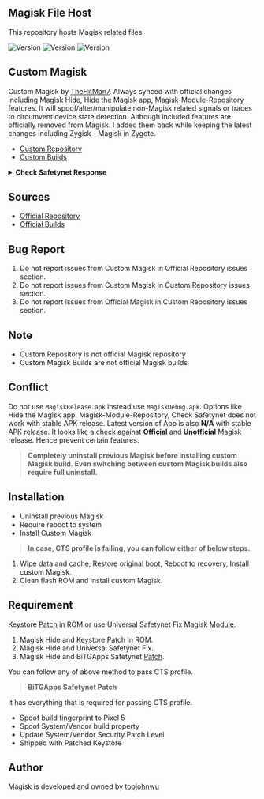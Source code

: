 ## Magisk File Host

This repository hosts Magisk related files

<img src="https://img.shields.io/badge/MagiskVersion-d331c53b-green.svg?longCache=true&style=flat-square" alt="Version" /> <img src="https://img.shields.io/badge/MagiskVersionCode-23001-orange.svg?longCache=true&style=flat-square" alt="Version" /> <img src="https://img.shields.io/badge/StubVersionCode-21-yellow.svg?longCache=true&style=flat-square" alt="Version" />

## Custom Magisk

Custom Magisk by [TheHitMan7](https://github.com/TheHitMan7). Always synced with official changes including Magisk Hide, Hide the Magisk app, Magisk-Module-Repository features.
It will spoof/alter/manipulate non-Magisk related signals or traces to circumvent device state detection. Although included features are officially removed from Magisk.
I added them back while keeping the latest changes including Zygisk - Magisk in Zygote.

* [Custom Repository](https://github.com/TheHitMan7/Magisk.git)
* [Custom Builds](https://github.com/TheHitMan7/Magisk-Files/tree/master/files)

<details>
<summary><b>Check Safetynet Response</b></summary>
<p align="center">
  <img src="https://raw.githubusercontent.com/TheHitMan7/Magisk-Files/master/images/Magisk.jpg" width="500"/>
</p>
</details>

## Sources

* [Official Repository](https://github.com/topjohnwu/Magisk.git)
* [Official Builds](https://github.com/topjohnwu/magisk-files.git)

## Bug Report

1. Do not report issues from Custom Magisk in Official Repository issues section.
2. Do not report issues from Custom Magisk in Custom Repository issues section.
3. Do not report issues from Official Magisk in Custom Repository issues section.

## Note

* Custom Repository is not official Magisk repository
* Custom Magisk Builds are not official Magisk builds

## Conflict

Do not use `MagiskRelease.apk` instead use `MagiskDebug.apk`. Options like Hide the Magisk app, Magisk-Module-Repository, Check Safetynet does not work with stable APK release.
Latest version of App is also **N/A** with stable APK release. It looks like a check against **Official** and **Unofficial** Magisk release. Hence prevent certain features.

> **Completely uninstall previous Magisk before installing custom Magisk build. Even switching between custom Magisk builds also require full uninstall.**

## Installation

* Uninstall previous Magisk
* Require reboot to system
* Install Custom Magisk

> **In case, CTS profile is failing, you can follow either of below steps.**

1. Wipe data and cache, Restore original boot, Reboot to recovery, Install custom Magisk.
2. Clean flash ROM and install custom Magisk.

## Requirement

Keystore [Patch](https://github.com/kdrag0n/safetynet-fix#rom-integration) in ROM or use Universal Safetynet Fix Magisk [Module](https://github.com/kdrag0n/safetynet-fix/releases).

1. Magisk Hide and Keystore Patch in ROM.
2. Magisk Hide and Universal Safetynet Fix.
3. Magisk Hide and BiTGApps Safetynet [Patch](https://github.com/BiTGApps/BiTGApps-Files/raw/master/Tools/BiTGApps-safetynet-patch_signed.zip).

You can follow any of above method to pass CTS profile.

> **BiTGApps Safetynet Patch**

It has everything that is required for passing CTS profile.

* Spoof build fingerprint to Pixel 5
* Spoof System/Vendor build property
* Update System/Vendor Security Patch Level
* Shipped with Patched Keystore

## Author

Magisk is developed and owned by [topjohnwu](https://github.com/topjohnwu)
